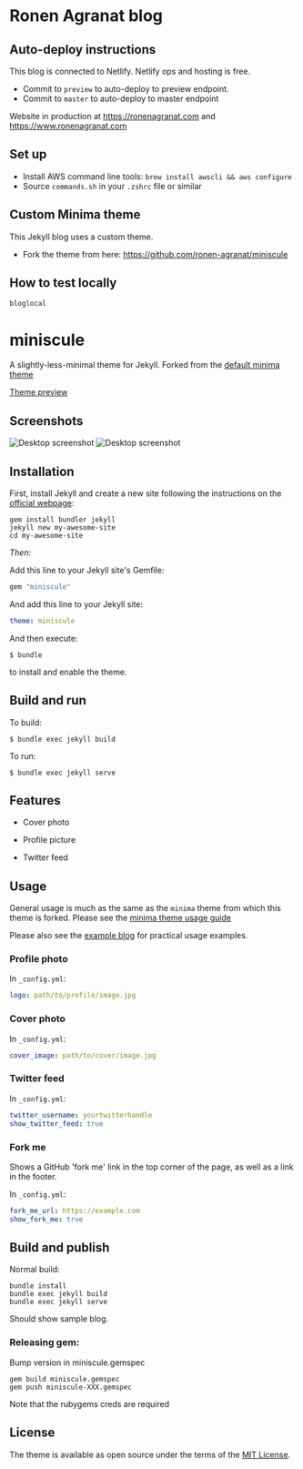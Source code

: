 # Ronen Agranat blog

## Auto-deploy instructions

This blog is connected to Netlify. Netlify ops and hosting is free.

* Commit to `preview` to auto-deploy to preview endpoint.
* Commit to `master` to auto-deploy to master endpoint

Website in production at https://ronenagranat.com and https://www.ronenagranat.com

## Set up

* Install AWS command line tools: `brew install awscli && aws configure`
* Source `commands.sh` in your `.zshrc` file or similar

## Custom Minima theme

This Jekyll blog uses a custom theme.

* Fork the theme from here: https://github.com/ronen-agranat/miniscule

## How to test locally

    bloglocal

# miniscule

A slightly-less-minimal theme for Jekyll. Forked from the [default minima theme](https://github.com/Jekyll/minima)

[Theme preview](http://ronenagranat.com/)

## Screenshots

![Desktop screenshot](desktop1.png)
![Desktop screenshot](mobile1.png)

## Installation

First, install Jekyll and create a new site following the instructions on the [official webpage](https://jekyllrb.com/):


    gem install bundler jekyll
    jekyll new my-awesome-site
    cd my-awesome-site

*Then:*

Add this line to your Jekyll site's Gemfile:

```ruby
gem "miniscule"
```

And add this line to your Jekyll site:

```yaml
theme: miniscule
```

And then execute:

    $ bundle

to install and enable the theme.

## Build and run

To build:

    $ bundle exec jekyll build

To run:

    $ bundle exec jekyll serve

## Features

* Cover photo

* Profile picture

* Twitter feed

## Usage

General usage is much as the same as the `minima` theme from which this theme is forked.
Please see the [minima theme usage guide](https://github.com/jekyll/minima/blob/master/README.md#usage)

Please also see the [example blog](https://github.com/ronen-agranat/ronenagranat) for practical usage examples.

### Profile photo

In `_config.yml`:

```yaml
logo: path/to/profile/image.jpg
```

### Cover photo

In `_config.yml`:

```yaml
cover_image: path/to/cover/image.jpg
```

### Twitter feed

In `_config.yml`:

```yaml
twitter_username: yourtwitterhandle
show_twitter_feed: true
```

### Fork me

Shows a GitHub 'fork me' link in the top corner of the page, as
well as a link in the footer.

In `_config.yml`:

```yaml
fork_me_url: https://example.com
show_fork_me: true
```

## Build and publish

Normal build:

```
bundle install
bundle exec jekyll build
bundle exec jekyll serve
```

Should show sample blog.

### Releasing gem:

Bump version in miniscule.gemspec

```
gem build miniscule.gemspec
gem push miniscule-XXX.gemspec
```

Note that the rubygems creds are required

## License

The theme is available as open source under the terms of the [MIT License](http://opensource.org/licenses/MIT).

